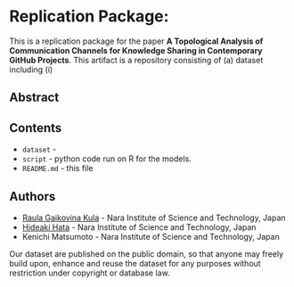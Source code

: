 # Replication Package:


This is a replication package for the paper **A Topological Analysis of Communication Channels for Knowledge Sharing in Contemporary GitHub Projects**.
This artifact is a repository consisting of (a) dataset including (i) 

## Abstract

## Contents
* `dataset` - 
* `script` - python code run on R for the models.
* `README.md` - this file


## Authors
* [Raula Gaikovina Kula](https://raux.github.io/) - Nara Institute of Science and Technology, Japan
* [Hideaki Hata](https://hideakihata.github.io/) - Nara Institute of Science and Technology, Japan
* Kenichi Matsumoto - Nara Institute of Science and Technology, Japan

Our dataset are published on the public domain, so that anyone may freely build upon, enhance and reuse the dataset for any purposes without restriction under copyright or database law.
